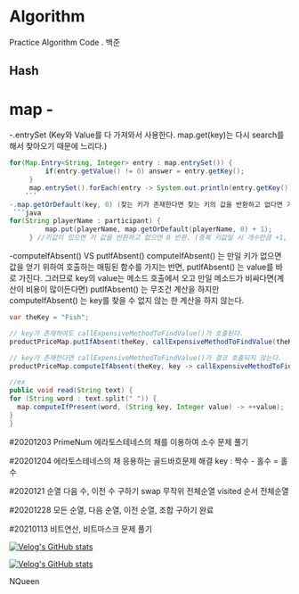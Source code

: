 # Algorithm
Practice Algorithm Code 
.
백준 
## Hash

# map - 
-.entrySet (Key와 Value를 다 가져와서 사용한다. map.get(key)는 다시 search를 해서 찾아오기 때문에 느리다.)
   ```java
 for(Map.Entry<String, Integer> entry : map.entrySet()) {
        	if(entry.getValue() != 0) answer = entry.getKey();
        }
        map.entrySet().forEach(entry -> System.out.println(entry.getKey()));
       ```
-.map.getOrDefault(key, 0) (찾는 키가 존재한다면 찾는 키의 값을 반환하고 없다면 기본 값을 반환한다.)  
    ```java
  for(String playerName : participant) {
        	map.put(playerName, map.getOrDefault(playerName, 0) + 1);
        } //키값이 있으면 키 값을 반환하고 없으면 0 반환. (중복 키값일 시 개수만큼 +1, 아니면 1이 들어감)
```
-computeIfAbsent() VS putIfAbsent()
computeIfAbsent() 는 만일 키가 없으면 값을 얻기 위하여 호출하는 매핑된 함수를 가지는 반면, putIfAbsent() 는 value를 바로 가진다. 
그러므로 key의 value는 메소드 호출에서 오고 만일 메소드가 비싸다면(계산이 비용이 많이든다면) putIfAbsent() 는 무조건 계산을 하지만
computeIfAbsent() 는 key를 찾을 수 없지 않는 한 계산을 하지 않는다.

  ```java
var theKey = "Fish";        

// key가 존재하여도 callExpensiveMethodToFindValue()가 호출된다.
productPriceMap.putIfAbsent(theKey, callExpensiveMethodToFindValue(theKey)); 

// key가 존재한다면 callExpensiveMethodToFindValue()가 결코 호출되지 않는다. 
productPriceMap.computeIfAbsent(theKey, key -> callExpensiveMethodToFindValue(key));

//ex
public void read(String text) {
  for (String word : text.split(" ")) {
    map.computeIfPresent(word, (String key, Integer value) -> ++value);
  }
}

```

#20201203
PrimeNum 에라토스테네스의 채를 이용하여 소수 문제 풀기

#20201204
에라토스테네스의 채 응용하는 골드바흐문제 해결
key : 짝수 - 홀수 = 홀수   

#2020121
순열 다음 수, 이전 수 구하기
swap 무작위 전체순열
visited 순서 전체순열

#20201228
모든 순열, 다음 순열, 이전 순열, 조합 구하기 완료

#20210113
비트연산, 비트마스크 문제 풀기

[![Velog's GitHub stats](https://velog-readme-stats.vercel.app/api/badge?name=nomoreft)](https://velog.io/@nomoreft)

[![Velog's GitHub stats](https://velog-readme-stats.vercel.app/api?name=nomoreft)](https://github.com/nomoreFt/Algorithm)


NQueen
